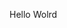 Hello Wolrd





















































































































































































































































































































































































































































































































































































































































































































































































































































































































































































































































































































































































































































































































































































































































































































































































































































































































































